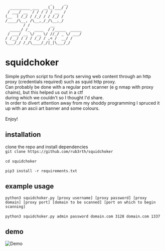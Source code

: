                        _     __     
      _________ ___  __(_)___/ /     
     / ___/ __ `/ / / / / __  /      
    (__  ) /_/ / /_/ / / /_/ /       
    /____/\__, /\__,_/_/\__,_/        
            / /         __            
      _____/ /_  ____  / /_____  _____
     / ___/ __ \/ __ \/ //_/ _ \/ ___/
    / /__/ / / / /_/ / ,< /  __/ /    
    \___/_/ /_/\____/_/|_|\___/_/  

# squidchoker
Simple python script to find ports serving web content through an http proxy (credentials required) such as squid http proxy.<br>
Can probably be done with a regular port scanner (e g nmap with proxy chains), but this helped us out in a ctf<br>
during which we couldn't so I thought I'd share.<br>
In order to divert attention away from  my shoddy programming I spruced it up with an ascii art banner and some colours.<br>
<br>
Enjoy!<br>
## installation
clone the repo and install dependencies<br>
```git clone https://github.com/rub3rth/squidchoker```<br><br>
```cd squidchoker```<br><br>
```pip3 install -r requirements.txt```
## example usage
```python3 squidchoker.py [proxy username] [proxy password] [proxy domain] [proxy port] [domain to be scanned] [port on which to begin scanning]```
<br><br>
```python3 squidchoker.py admin password domain.com 3128 domain.com 1337```
## demo
![Demo](https://i.imgur.com/7PhKfW1.png)
